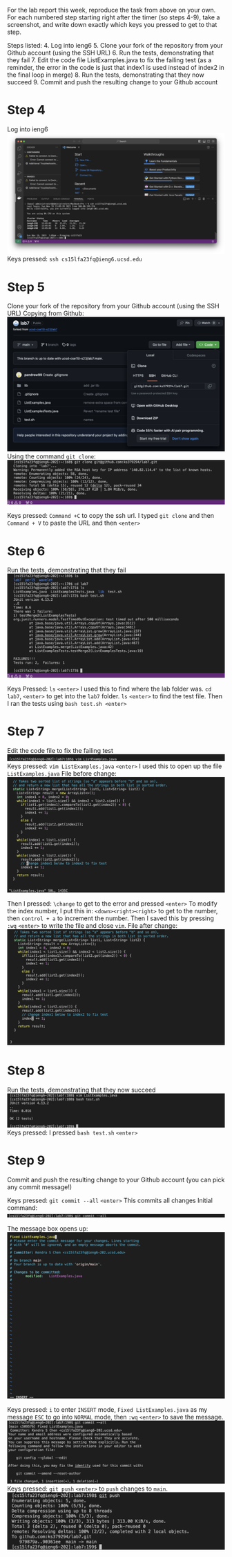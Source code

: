 For the lab report this week, reproduce the task from above on your own. For each numbered step starting right after the timer (so steps 4-9), take a screenshot, and write down exactly which keys you pressed to get to that step. 

Steps listed:
4. Log into ieng6
5. Clone your fork of the repository from your Github account (using the SSH URL)
6. Run the tests, demonstrating that they fail
7. Edit the code file ListExamples.java to fix the failing test (as a reminder, the error in the code is just that index1 is used instead of index2 in the final loop in merge)
8. Run the tests, demonstrating that they now succeed
9. Commit and push the resulting change to your Github account

# Step 4
Log into ieng6
![login.png](login.png)
Keys pressed: `ssh cs15lfa23fq@ieng6.ucsd.edu`

# Step 5
Clone your fork of the repository from your Github account (using the SSH URL)
Copying from Github:
![ssh_url.png](ssh_url.png)
Using the command `git clone`:
![git_clone.png](git_clone.png)

Keys pressed: `Command +C` to copy the ssh url. I typed `git clone` and then `Command + V` to paste the URL and then `<enter>`

# Step 6
Run the tests, demonstrating that they fail
![tests_failing.png](tests_failing.png)

Keys Pressed: `ls` `<enter>` I used this to find where the lab folder was. `cd lab7`, `<enter>` to get into the `lab7` folder.
`ls` `<enter>` to find the test file. Then I ran the tests using `bash test.sh <enter>`

# Step 7
Edit the code file to fix the failing test
![vim_example.png](vim_example.png)
Keys pressed: `vim ListExamples.java` `<enter>` I used this to open up the file `ListExamples.java`
File before change:
![before_change.png](before_change.png)

Then I pressed: `\change` to get to the error and pressed `<enter>` To modify the index number, I put this in: 
`<down><right><right>` to get to the number, then `control + a` to increment the number.
Then I saved this by pressing `:wq` `<enter>` to write the file and close `vim`.
File after change:
![after_change.png](after_change.png)

# Step 8
Run the tests, demonstrating that they now succeed
![run_tests_after_change.png](run_tests_after_change.png)
Keys pressed: I pressed `bash test.sh` `<enter>`


# Step 9
Commit and push the resulting change to your Github account (you can pick any commit message!)

Keys pressed: `git commit --all` `<enter>` This commits all changes
Initial command:
![git_commit_before_message.png](git_commit_before_message.png)

The message box opens up:
![git_commit_message.png](git_commit_message.png)

Keys pressed: `i` to enter `INSERT` mode, `Fixed ListExamples.java` as my message `ESC` to go into `NORMAL` mode, then `:wq` `<enter>` to save the message.
![git_commit_after_message.png](git_commit_after_message.png)
Keys pressed: `git push` `<enter>` to `push` changes to `main`.
![git_push.png](git_push.png)


